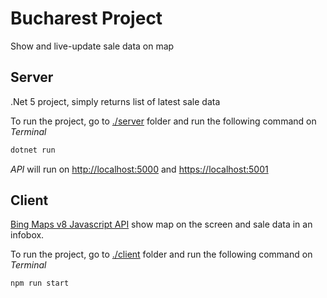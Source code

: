 # Bucharest Project

Show and live-update sale data on map

## Server

.Net 5 project, simply returns list of latest sale data

To run the project, go to [./server](./server) folder and run the following command on _Terminal_

```bash
dotnet run
```

_API_ will run on [http://localhost:5000](http://localhost:5000) and [https://localhost:5001](https://localhost:5001)

## Client

[Bing Maps v8 Javascript API](https://docs.microsoft.com/en-us/bingmaps/getting-started/) show map on the screen and sale data in an infobox.

To run the project, go to [./client](./client) folder and run the following command on _Terminal_

```bash
npm run start
```
